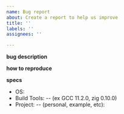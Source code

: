```yaml
---
name: Bug report
about: Create a report to help us improve
title: ''
labels: ''
assignees: ''

---
```


**bug description**

**how to reproduce**

**specs**
 - OS:
 - Build Tools:  -- (ex GCC 11.2.0, zig 0.10.0)
 - Project: -- (personal, example, etc):

